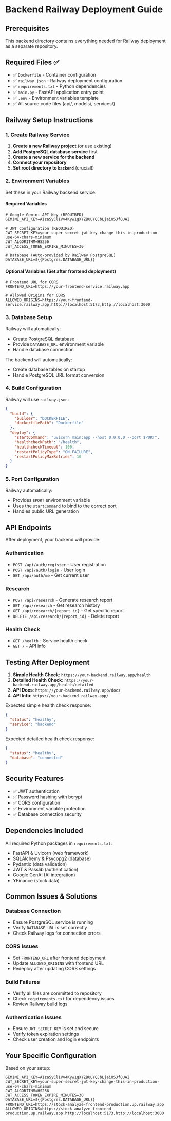# Backend Railway Deployment Guide

## Prerequisites

This backend directory contains everything needed for Railway deployment as a separate repository.

## Required Files ✅

- ✅ `Dockerfile` - Container configuration
- ✅ `railway.json` - Railway deployment configuration
- ✅ `requirements.txt` - Python dependencies
- ✅ `main.py` - FastAPI application entry point
- ✅ `.env` - Environment variables template
- ✅ All source code files (api/, models/, services/)

## Railway Setup Instructions

### 1. Create Railway Service

1. **Create a new Railway project** (or use existing)
2. **Add PostgreSQL database service** first
3. **Create a new service for the backend**
4. **Connect your repository**
5. **Set root directory to `backend`** (crucial!)

### 2. Environment Variables

Set these in your Railway backend service:

#### Required Variables
```env
# Google Gemini API Key (REQUIRED)
GEMINI_API_KEY=AIzaSyClIVv4Kyw1gXYZBUUYQJbLjaiUSJf0UAI

# JWT Configuration (REQUIRED)
JWT_SECRET_KEY=your-super-secret-jwt-key-change-this-in-production-use-64-chars-minimum
JWT_ALGORITHM=HS256
JWT_ACCESS_TOKEN_EXPIRE_MINUTES=30

# Database (Auto-provided by Railway PostgreSQL)
DATABASE_URL=${{Postgres.DATABASE_URL}}
```

#### Optional Variables (Set after frontend deployment)
```env
# Frontend URL for CORS
FRONTEND_URL=https://your-frontend-service.railway.app

# Allowed Origins for CORS
ALLOWED_ORIGINS=https://your-frontend-service.railway.app,http://localhost:5173,http://localhost:3000
```

### 3. Database Setup

Railway will automatically:
- Create PostgreSQL database
- Provide `DATABASE_URL` environment variable
- Handle database connection

The backend will automatically:
- Create database tables on startup
- Handle PostgreSQL URL format conversion

### 4. Build Configuration

Railway will use `railway.json`:
```json
{
  "build": {
    "builder": "DOCKERFILE",
    "dockerfilePath": "Dockerfile"
  },
  "deploy": {
    "startCommand": "uvicorn main:app --host 0.0.0.0 --port $PORT",
    "healthcheckPath": "/health",
    "healthcheckTimeout": 100,
    "restartPolicyType": "ON_FAILURE",
    "restartPolicyMaxRetries": 10
  }
}
```

### 5. Port Configuration

Railway automatically:
- Provides `$PORT` environment variable
- Uses the `startCommand` to bind to the correct port
- Handles public URL generation

## API Endpoints

After deployment, your backend will provide:

### Authentication
- `POST /api/auth/register` - User registration
- `POST /api/auth/login` - User login
- `GET /api/auth/me` - Get current user

### Research
- `POST /api/research` - Generate research report
- `GET /api/research` - Get research history
- `GET /api/research/{report_id}` - Get specific report
- `DELETE /api/research/{report_id}` - Delete report

### Health Check
- `GET /health` - Service health check
- `GET /` - API info

## Testing After Deployment

1. **Simple Health Check**: `https://your-backend.railway.app/health`
2. **Detailed Health Check**: `https://your-backend.railway.app/health/detailed`
3. **API Docs**: `https://your-backend.railway.app/docs`
4. **API Info**: `https://your-backend.railway.app/`

Expected simple health check response:
```json
{
  "status": "healthy",
  "service": "backend"
}
```

Expected detailed health check response:
```json
{
  "status": "healthy",
  "database": "connected"
}
```

## Security Features

- ✅ JWT authentication
- ✅ Password hashing with bcrypt
- ✅ CORS configuration
- ✅ Environment variable protection
- ✅ Database connection security

## Dependencies Included

All required Python packages in `requirements.txt`:
- FastAPI & Uvicorn (web framework)
- SQLAlchemy & Psycopg2 (database)
- Pydantic (data validation)
- JWT & Passlib (authentication)
- Google GenAI (AI integration)
- YFinance (stock data)

## Common Issues & Solutions

### Database Connection
- Ensure PostgreSQL service is running
- Verify `DATABASE_URL` is set correctly
- Check Railway logs for connection errors

### CORS Issues
- Set `FRONTEND_URL` after frontend deployment
- Update `ALLOWED_ORIGINS` with frontend URL
- Redeploy after updating CORS settings

### Build Failures
- Verify all files are committed to repository
- Check `requirements.txt` for dependency issues
- Review Railway build logs

### Authentication Issues
- Ensure `JWT_SECRET_KEY` is set and secure
- Verify token expiration settings
- Check user creation and login endpoints

## Your Specific Configuration

Based on your setup:

```env
GEMINI_API_KEY=AIzaSyClIVv4Kyw1gXYZBUUYQJbLjaiUSJf0UAI
JWT_SECRET_KEY=your-super-secret-jwt-key-change-this-in-production-use-64-chars-minimum
JWT_ALGORITHM=HS256
JWT_ACCESS_TOKEN_EXPIRE_MINUTES=30
DATABASE_URL=${{Postgres.DATABASE_URL}}
FRONTEND_URL=https://stock-analyze-frontend-production.up.railway.app
ALLOWED_ORIGINS=https://stock-analyze-frontend-production.up.railway.app,http://localhost:5173,http://localhost:3000
```